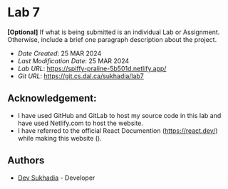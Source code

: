 <!--- The following README.md sample file was adapted from https://gist.github.com/PurpleBooth/109311bb0361f32d87a2#file-readme-template-md by Gabriella Mosquera for academic use ---> 
<!--- You may delete any comments in this sample README.md file. If needing to use as a .txt file then simply delete all comments, edit as needed, and save as a README.txt file --->


# Lab 7

**[Optional]** If what is being submitted is an individual Lab or Assignment. Otherwise, include a brief one paragraph description about the project.

* *Date Created*: 25 MAR 2024
* *Last Modification Date*: 25 MAR 2024
* *Lab URL*: <https://spiffy-praline-5b501d.netlify.app/>
* *Git URL*: <https://git.cs.dal.ca/sukhadia/lab7>


## Acknowledgement:

* I have used GitHub and GitLab to host my source code in this lab and have used Netlify.com to host the website.
* I have referred to the official React Documention (https://react.dev/) while making this website (). 

## Authors

* [Dev Sukhadia](dev.sukhadia@dal.ca) - Developer